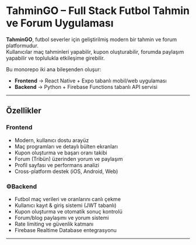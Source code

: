 # TahminGO – Full Stack Futbol Tahmin ve Forum Uygulaması

**TahminGO**, futbol severler için geliştirilmiş modern bir tahmin ve forum platformudur.  
Kullanıcılar maç tahminleri yapabilir, kupon oluşturabilir, forumda paylaşım yapabilir ve toplulukla etkileşime girebilir.  

Bu monorepo iki ana bileşenden oluşur:  
- **Frontend** → React Native + Expo tabanlı mobil/web uygulaması  
- **Backend** → Python + Firebase Functions tabanlı API servisi  

---

## Özellikler

### Frontend
- Modern, kullanıcı dostu arayüz  
- Maç programları ve detaylı bülten ekranları  
- Kupon oluşturma ve başarı oranı takibi  
- Forum (Tribün) üzerinden yorum ve paylaşım  
- Profil sayfası ve performans analizi  
- Cross-platform destek (iOS, Android, Web)  

### ⚙Backend
- Futbol maç verileri ve oranlarını canlı çekme  
- Kullanıcı kayıt & giriş sistemi (JWT tabanlı)  
- Kupon oluşturma ve otomatik sonuç kontrolü  
- Forum/blog paylaşımı ve yorum sistemi  
- Rate limiting ve güvenlik katmanı  
- Firebase Realtime Database entegrasyonu  

---
